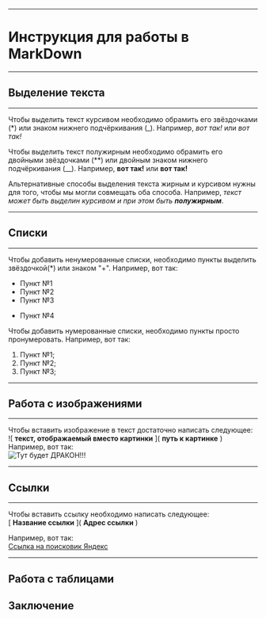 ___
# Инструкция для работы в MarkDown
___

## Выделение текста
___

Чтобы выделить текст курсивом необходимо обрамить его звёздочками (*) или знаком нижнего подчёркивания (_). Например, *вот так!* или _вот так!_

Чтобы выделить текст полужирным необходимо обрамить его двойными звёздочками (**) или двойным знаком нижнего подчёркивания (__). Например, **вот так!** или __вот так!__

Альтернативные способы выделения текста жирным и курсивом нужны для того, чтобы мы могли совмещать оба способа. Например, _текст может быть выделин курсивом и при этом быть **полужирным**_.
___
## Списки
___
Чтобы добавить ненумерованные списки, необходимо пункты выделить звёздочкой(*) или знаком "+". Например, вот так:
* Пункт №1
* Пункт №2
* Пункт №3
+ Пункт №4

Чтобы добавить нумерованные списки, необходимо пункты просто пронумеровать. Например, вот так:

1. Пункт №1;
2. Пункт №2;
3. Пункт №3;


___
## Работа с изображениями
___
Чтобы вставить изображение в текст достаточно написать следующее:  
\!\[ **текст, отображаемый вместо картинки** \]\( **путь к картинке** \)  
Например, вот так:  
![Тут будет ДРАКОН!!!](Dragon.ico)
___
## Ссылки
___
Чтобы вставить ссылку необходимо написать следующее:  
\[ **Название ссылки** \]\( **Адрес ссылки** \) 

Например, вот так:  
[Ссылка на поисковик Яндекс](ya.ru)
___
## Работа с таблицами

## Заключение
